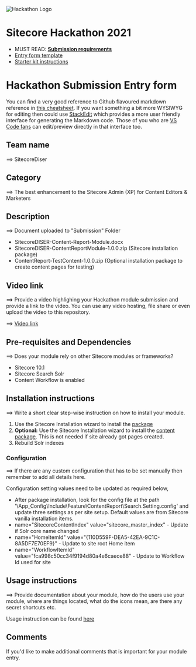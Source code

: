![Hackathon Logo](docs/images/hackathon.png?raw=true "Hackathon Logo")
# Sitecore Hackathon 2021

- MUST READ: **[Submission requirements](SUBMISSION_REQUIREMENTS.md)**
- [Entry form template](ENTRYFORM.md)
- [Starter kit instructions](STARTERKIT_INSTRUCTIONS.md)
  

# Hackathon Submission Entry form

You can find a very good reference to Github flavoured markdown reference in [this cheatsheet](https://github.com/adam-p/markdown-here/wiki/Markdown-Cheatsheet). If you want something a bit more WYSIWYG for editing then could use [StackEdit](https://stackedit.io/app) which provides a more user friendly interface for generating the Markdown code. Those of you who are [VS Code fans](https://code.visualstudio.com/docs/languages/markdown#_markdown-preview) can edit/preview directly in that interface too.

## Team name
⟹ SitecoreDiser

## Category
⟹ The best enhancement to the Sitecore Admin (XP) for Content Editors & Marketers

## Description
⟹ Document uploaded to "Submission" Folder
- SitecoreDISER-Content-Report-Module.docx
- SitecoreDISER-ContentReportModule-1.0.0.zip (Sitecore installation package)
- ContentReport-TestContent-1.0.0.zip (Optional installation package to create content pages for testing)


## Video link
⟹ Provide a video highlighing your Hackathon module submission and provide a link to the video. You can use any video hosting, file share or even upload the video to this repository.

⟹ [Video link](https://youtu.be/Wojc_PU0upU)



## Pre-requisites and Dependencies

⟹ Does your module rely on other Sitecore modules or frameworks?

- Sitecore 10.1
- Sitecore Search Solr
- Content Workflow is enabled

## Installation instructions
⟹ Write a short clear step-wise instruction on how to install your module.  

1. Use the Sitecore Installation wizard to install the [package](https://github.com/Sitecore-Hackathon/2021-Sitecore-DISER/blob/main/Submission/SitecoreDISER-ContentReportModule-1.0.0.zip)
2. **Optional:** Use the Sitecore Installation wizard to install the [content package](https://github.com/Sitecore-Hackathon/2021-Sitecore-DISER/blob/main/Submission/ContentReport-TestContent-1.0.0.zip). This is not needed if site already got pages created.
3. Rebuild Solr indexes


### Configuration
⟹ If there are any custom configuration that has to be set manually then remember to add all details here.

Configuration setting values need to be updated as required below,
- After package installation, look for the config file at the path '\App_Config\Include\Feature\ContentReport\Search.Setting.config' and update three settings as per site setup. Default values are from Sitecore vanilla installation items.
- name="SitecoreContentIndex" value="sitecore_master_index" - Update if Solr core name changed
- name="HomeItemId" value="{110D559F-DEA5-42EA-9C1C-8A5DF7E70EF9}" - Update to site root Home item
- name="WorkflowItemId" value="fca998c50cc34f9194d80a4e6caece88" - Update to Workflow Id used for site          

## Usage instructions
⟹ Provide documentation about your module, how do the users use your module, where are things located, what do the icons mean, are there any secret shortcuts etc.

Usage instruction can be found [here](https://github.com/Sitecore-Hackathon/2021-Sitecore-DISER/blob/main/Submission/SitecoreDISER-Content-Report-Module.docx)

## Comments
If you'd like to make additional comments that is important for your module entry.


